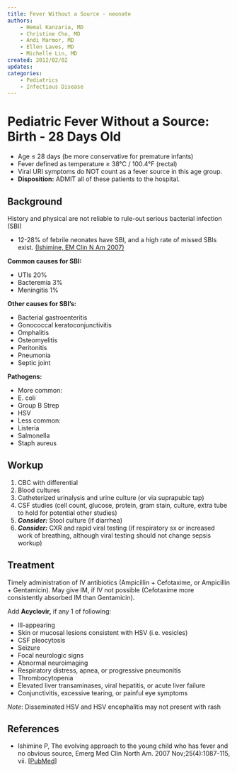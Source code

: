 ```yaml
---
title: Fever Without a Source - neonate
authors:
    - Hemal Kanzaria, MD
    - Christine Cho, MD
    - Andi Marmor, MD
    - Ellen Laves, MD
    - Michelle Lin, MD
created: 2012/02/02
updates:
categories:
    - Pediatrics
    - Infectious Disease
---
```


# Pediatric Fever Without a Source: Birth - 28 Days Old

- Age &le; 28 days (be more conservative for premature infants)
- Fever defined as temperature &ge; 38°C / 100.4°F (rectal)
- Viral URI symptoms do NOT count as a fever source in this age group.
- **Disposition:** ADMIT all of these patients to the hospital.

## Background

History and physical are not reliable to rule-out serious bacterial infection (SBI)

- 12-28% of febrile neonates have SBI, and a high rate of missed SBIs exist. [(Ishimine, EM Clin N Am 2007)](https://www.ncbi.nlm.nih.gov/pubmed/17950137)

**Common causes for SBI:** 

- UTIs 20%
- Bacteremia 3%
- Meningitis 1%

**Other causes for SBI’s:**

- Bacterial gastroenteritis
- Gonococcal keratoconjunctivitis
- Omphalitis
- Osteomyelitis
- Peritonitis
- Pneumonia
- Septic joint 

**Pathogens:**

- More common: 
- E. coli
- Group B Strep
- HSV 
- Less common:
- Listeria
- Salmonella
- Staph aureus

## Workup

1. CBC with differential
2. Blood cultures
3. Catheterized urinalysis and urine culture (or via suprapubic tap)
4. CSF studies (cell count, glucose, protein, gram stain, culture, extra tube to hold for potential other studies)
5. **_Consider:_** Stool culture (if diarrhea)
6. **_Consider:_** CXR and rapid viral testing (if respiratory sx or increased work of breathing, although viral testing should not change sepsis workup)

## Treatment

Timely administration of IV antibiotics (<span class="drug">Ampicillin</span> + <span class="drug">Cefotaxime</span>, or <span class="drug">Ampicillin</span> + <span class="drug">Gentamicin</span>). May give IM, if IV not possible (<span class="drug">Cefotaxime</span> more consistently absorbed IM than <span class="drug">Gentamicin</span>).

Add **<span class="drug">Acyclovir</span>,** if any 1 of following:

- Ill-appearing
- Skin or mucosal lesions consistent with HSV (i.e. vesicles)
- CSF pleocytosis
- Seizure
- Focal neurologic signs
- Abnormal neuroimaging
- Respiratory distress, apnea, or progressive pneumonitis
- Thrombocytopenia
- Elevated liver transaminases, viral hepatitis, or acute liver failure
- Conjunctivitis, excessive tearing, or painful eye symptoms

_Note_: Disseminated HSV and HSV encephalitis may not present with rash

## References

- Ishimine P, The evolving approach to the young child who has fever and no obvious source, Emerg Med Clin North Am. 2007 Nov;25(4):1087-115, vii. [[PubMed](http://www.ncbi.nlm.nih.gov/pubmed/17950137)]
